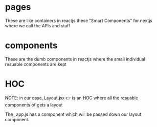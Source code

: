 # pages

These are like containers in reactjs these "Smart Components" for nextjs where we call the APIs and stuff

# components

These are the dumb components in reactjs where the small individual resuable components are kept

# HOC

NOTE: in our case, Layout.jsx 👉 is an HOC where all the resuable components of gets a layout

The \_app.js has a component which will be passed down our layout component.
